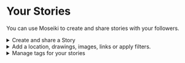 # Your Stories

You can use Moseiki to create and share stories with your followers.

<details>

<summary>Create and share a Story</summary>

To start creating a story, tap on the (icon) "Add Story" located on your screen.

### User Permissions

**Camera & Microphone Access:** In order to record video and audio or to capture an images for your stories, you must grant the Moseiki app access your device’s camera and microphone.

**Storage Access**: If you wish to upload media from your device, you must grant the Moseiki app access to your device's storage.

**Location Access**: To include location data in your post, please allow the Moseiki app to access your device's location services.

**Creating Your Story**

1. **Record Video or Capture Image:** You can use the (icon) “Record” the bottom of your screen to capture an image by firmly tapping it, or you can tap and hold for recording.
2. **Add Sound:** Tap the (icon) “Add Sound” at the top of your screen to add music of your choice to your story. You can use the Browse tab to pick your favorite sound from what is trending or you can explore playlists categorized by their genre. In the For You tab, you’ll see suggestions based on your previous picks. Use the Favorited tab to pick from your bookmarked items.
3. **Add from Device:** You can pick a media from your device gallery by tapping the (icon) “Add From Device” on the lover left of your screen. Once tapped, you can pick the media from your roll.
4. **Story Controls:** On the left of your screen y, you can use the (icon) “Flash” to turn on or off your flash while recording or capturing. (Icon) “Boomerang” lets you record a loop. (icon) “Dual Camera” lets you record or capture using the front and the back camera of your device. You can use the (Icon) “Drawing” to insert doodles to your stories. (icon) lets you set a timer before you start your record or capture. (icon) “Change Camera” lets you swap cameras between front and the back of your device.
5. **More Story Features:**
   1. Tap the (icon) “Create Text” to add text to your story.
   2. Tap the (icon) “Effects” to apply visual effects to your story.
   3. Tap the (icon) “Drawing” to insert doodles to your story.
   4. Tap the (icon) “Add Image” to pick a media from device roll to your story.
   5. Tap the (icon) “Poll” to include a poll in your story.
   6. Tap the (icon) “Tag People” to add or manage tags in your story.
   7. Tap the (icon) “More” to #do what exactly?
   8. Tap the (icon) “Link” to include a link in your story.
6. **Share your Story:** Once ready to share your created story with your audience, tap the (icon) “Share”.
7. **Share your Story as an NFT:** #no details provided for this flow

</details>

<details>

<summary>Add a location, drawings, images, links or apply filters.</summary>

1. Tap the (icon) “Create Text” to add text to your story.
2. Tap the (icon) “Effects” to apply visual effects to your story.
3. Tap the (icon) “Drawing” to insert doodles to your story.
4. Tap the (icon) “Add Image” to pick a media from device roll to your story.
5. Tap the (icon) “Poll” to include a poll in your story.
6. Tap the (icon) “More” to include GIFs in your story
7. Tap the (icon) “Link” to include a link in your story.

</details>

<details>

<summary>Manage tags for your stories</summary>

1. Tap the (icon) “Location” to add and manage the location tag of your story.
2. Tap the (icon) “Tag People” to add or manage tags in your story.

</details>
